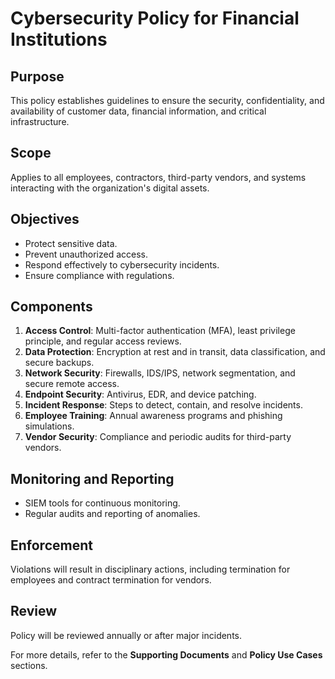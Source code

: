 # Cybersecurity Policy for Financial Institutions

## Purpose
This policy establishes guidelines to ensure the security, confidentiality, and availability of customer data, financial information, and critical infrastructure.

## Scope
Applies to all employees, contractors, third-party vendors, and systems interacting with the organization's digital assets.

## Objectives
- Protect sensitive data.
- Prevent unauthorized access.
- Respond effectively to cybersecurity incidents.
- Ensure compliance with regulations.

## Components
1. **Access Control**: Multi-factor authentication (MFA), least privilege principle, and regular access reviews.
2. **Data Protection**: Encryption at rest and in transit, data classification, and secure backups.
3. **Network Security**: Firewalls, IDS/IPS, network segmentation, and secure remote access.
4. **Endpoint Security**: Antivirus, EDR, and device patching.
5. **Incident Response**: Steps to detect, contain, and resolve incidents.
6. **Employee Training**: Annual awareness programs and phishing simulations.
7. **Vendor Security**: Compliance and periodic audits for third-party vendors.

## Monitoring and Reporting
- SIEM tools for continuous monitoring.
- Regular audits and reporting of anomalies.

## Enforcement
Violations will result in disciplinary actions, including termination for employees and contract termination for vendors.

## Review
Policy will be reviewed annually or after major incidents.

For more details, refer to the **Supporting Documents** and **Policy Use Cases** sections.
